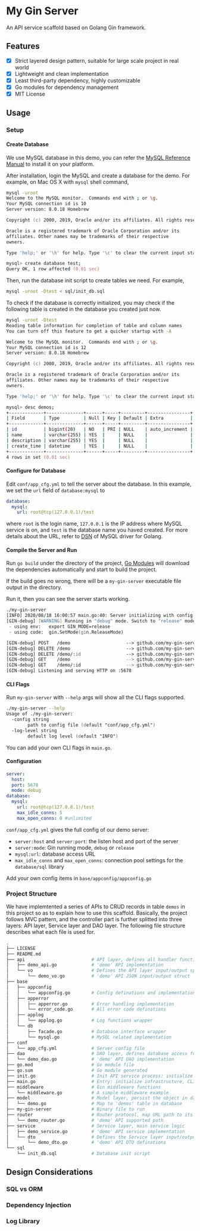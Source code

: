 # My Gin Server
An API service scaffold based on Golang Gin framework.

## Features
- [X] Strict layered design pattern, suitable for large scale project in real world
- [X] Lightweight and clean implementation
- [X] Least third-party dependency, highly customizable
- [X] Go modules for dependency management
- [X] MIT License

## Usage

### Setup

#### Create Database
We use MySQL database in this demo, you can refer the [MySQL Reference Manual](https://dev.mysql.com/doc/refman/8.0/en/installing.html) to install it on your platform.

After installation, login the MySQL and create a database for the demo. For example, on Mac OS X with `mysql` shell command,
```zsh
mysql -uroot
Welcome to the MySQL monitor.  Commands end with ; or \g.
Your MySQL connection id is 10
Server version: 8.0.18 Homebrew

Copyright (c) 2000, 2019, Oracle and/or its affiliates. All rights reserved.

Oracle is a registered trademark of Oracle Corporation and/or its
affiliates. Other names may be trademarks of their respective
owners.

Type 'help;' or '\h' for help. Type '\c' to clear the current input statement.

mysql> create database test;
Query OK, 1 row affected (0.01 sec)
```
Then, run the database init script to create tables we need. For example,
```zsh
mysql -uroot -Dtest < sql/init_db.sql
```
To check if the database is correctly initialized, you may check if the following table is created in the database you created just now.
```zsh
mysql -uroot -Dtest
Reading table information for completion of table and column names
You can turn off this feature to get a quicker startup with -A

Welcome to the MySQL monitor.  Commands end with ; or \g.
Your MySQL connection id is 12
Server version: 8.0.18 Homebrew

Copyright (c) 2000, 2019, Oracle and/or its affiliates. All rights reserved.

Oracle is a registered trademark of Oracle Corporation and/or its
affiliates. Other names may be trademarks of their respective
owners.

Type 'help;' or '\h' for help. Type '\c' to clear the current input statement.

mysql> desc demos;
+-------------+--------------+------+-----+---------+----------------+
| Field       | Type         | Null | Key | Default | Extra          |
+-------------+--------------+------+-----+---------+----------------+
| id          | bigint(20)   | NO   | PRI | NULL    | auto_increment |
| name        | varchar(255) | YES  |     | NULL    |                |
| description | varchar(255) | YES  |     | NULL    |                |
| create_time | datetime     | YES  |     | NULL    |                |
+-------------+--------------+------+-----+---------+----------------+
4 rows in set (0.01 sec)
```
#### Configure for Database

Edit `conf/app_cfg.yml` to tell the server about the database. In this example, we set the `url` field of `database:mysql` to
```yaml
database:
  mysql:
    url: root@tcp(127.0.0.1)/test
```
where `root` is the login name, `127.0.0.1` is the IP address where MySQL service is on, and `test` is the database name you haved created.
For more details about the URL, refer to [DSN](https://github.com/go-sql-driver/mysql/) of MySQL driver for Golang.

#### Compile the Server and Run
Run `go build` under the directory of the project, [Go Modules](https://blog.golang.org/using-go-modules) will download the dependencies automatically and start to build the project.

If the build goes no wrong, there will be a `my-gin-server` executable file output in the directory.

Run it, then you can see the server starts working.
```zsh
./my-gin-server
[INFO] 2020/08/18 16:00:57 main.go:40: Server initializing with config: {Server:{Host: Port:5678 Mode:debug} Database:{Mysql:{Url:root@tcp(127.0.0.1)/test MaxIdleConns:5 MaxOpenConns:0}}}
[GIN-debug] [WARNING] Running in "debug" mode. Switch to "release" mode in production.
 - using env:	export GIN_MODE=release
 - using code:	gin.SetMode(gin.ReleaseMode)

[GIN-debug] POST   /demo                     --> github.com/my-gin-server/api.(*DemoAPI).Create-fm (4 handlers)
[GIN-debug] DELETE /demo                     --> github.com/my-gin-server/api.(*DemoAPI).DeleteRange-fm (4 handlers)
[GIN-debug] DELETE /demo/:id                 --> github.com/my-gin-server/api.(*DemoAPI).Delete-fm (4 handlers)
[GIN-debug] GET    /demo                     --> github.com/my-gin-server/api.(*DemoAPI).List-fm (3 handlers)
[GIN-debug] GET    /demo/:id                 --> github.com/my-gin-server/api.(*DemoAPI).Query-fm (3 handlers)
[GIN-debug] Listening and serving HTTP on :5678
```
#### CLI Flags
Run `my-gin-server` with `--help` args will show all the CLI flags supported.
```zsh
./my-gin-server --help
Usage of ./my-gin-server:
  -config string
    	path to config file (default "conf/app_cfg.yml")
  -log-level string
    	default log level (default "INFO")
```
You can add your own CLI flags in `main.go`.

#### Configuration
```yaml
server:
  host:
  port: 5678
  mode: debug
database:
  mysql:
    url: root@tcp(127.0.0.1)/test
    max_idle_conns: 5
    max_open_conns: 0 #unlimited
```
`conf/app_cfg.yml` gives the full config of our demo server:
* `server:host` and `server:port`: the listen host and port of the server
* `server:mode`: Gin running mode, `debug` or `release`
* `mysql:url`: database access URL
* `max_idle_conns` and `max_open_conns`: connection pool settings for the `database/sql` library

Add your own config items in `base/appconfig/appconfig.go`
### Project Structure
We have implemtented a series of APIs to CRUD records in table `demos` in this project so as to explain how to use this scaffold. Basically, the project follows MVC pattern, and the controller part is further splitted into three layers: API layer, Service layer and DAO layer. The following file structure describes what each file is used for.

```zsh
.
├── LICENSE
├── README.md
├── api                         # API layer, defines all handler functions bound to a URL, handles http input/output
│   ├── demo_api.go             # 'demo' API implementation
│   └── vo                      # Defines the API layer input/output speficition, kind of closing to View of MVC
│       └── demo_vo.go          # 'demo' API JSON input/output struct
├── base
│   ├── appconfig
│   │   └── appconfig.go        # Config definations and implementation
│   ├── apperror
│   │   ├── apperror.go         # Error handling implementation
│   │   └── error_code.go       # All error code definations
│   ├── applog
│   │   └── applog.go           # Log functions wrapper
│   └── db
│       ├── facade.go           # Database interface wrapper
│       └── mysql.go            # MySQL related implementation
├── conf
│   └── app_cfg.yml             # Server config file
├── dao                         # DAO layer, defines database access functions (SQL implementation mostly)
│   └── demo_dao.go             # 'demo' API DAO implementation
├── go.mod                      # Go module file
├── go.sum                      # Go module generated
├── init.go                     # Init API service process: initialize API/Service/Dao instance mainly
├── main.go                     # Entry: initialize infrastructure, CLI flags, log, databases and so on
├── middleware                  # Gin middleware functions
│   └── middleware.go           # A simple middleware example
├── model                       # Model layer, persist the object in database
│   └── demo.go                 # Map to 'demos' table in database
├── my-gin-server               # Binary file to run
├── router                      # Router protocol, map URL path to its handler function
│   └── demo_router.go          # 'demo' API supported path 
├── service                     # Service layer, main service logic
│   ├── demo_service.go         # 'demo' API service implementation
│   └── dto                     # Defines the Service layer input/output, often used when need to re-organize multiple inputs/outputs and transfer them in services.
│       └── demo_dto.go         # 'demo' API DTO definations
└── sql
    └── init_db.sql             # Database init script
```

## Design Considerations
### SQL vs ORM
### Dependency Injection
### Log Library
